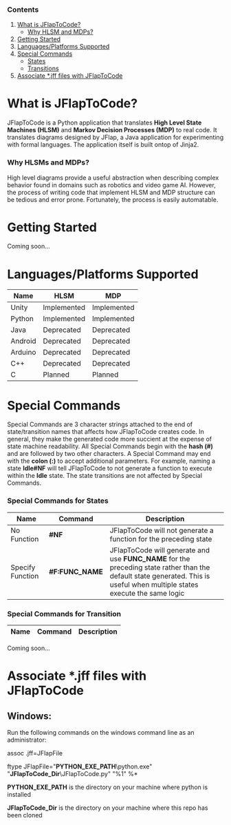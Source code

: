 ### Contents
1. [What is JFlapToCode?](../../#what-is-jflaptocode)
    * [Why HLSM and MDPs?](JFlapToCode#why-hlsms-and-mdps)
2. [Getting Started](JFlapToCode#getting-started)
3. [Languages/Platforms Supported](JFlapToCode#languagesplatforms-supported)
4. [Special Commands](JFlapToCode#special-commands)
    * [States](JFlapToCode#special-commands-for-states)
    * [Transitions](JFlapToCode#special-commands-for-transitions)
5. [Associate *.jff files with JFlapToCode](JFlapToCode#associate-jff-files-with-jflaptocode)


# What is JFlapToCode?

JFlapToCode is a Python application that translates **High Level State Machines (HLSM)** and **Markov Decision Processes (MDP)** to real code. It translates diagrams designed by JFlap, a Java application for experimenting with formal languages. The application itself is built ontop of Jinja2.

### Why HLSMs and MDPs?
High level diagrams provide a useful abstraction when describing complex behavior found in domains such as robotics and video game AI. However, the process of writing code that implement HLSM and MDP structure can be tedious and error prone. Fortunately, the process is easily automatable.  

# Getting Started
Coming soon...

# Languages/Platforms Supported
| Name   | HLSM | MDP
| ---    | ---  | ---
| Unity  | Implemented | Implemented
| Python | Implemented | Implemented
| Java   | Deprecated  | Deprecated
| Android | Deprecated  | Deprecated
| Arduino | Deprecated  | Deprecated
| C++     | Deprecated  | Deprecated
| C       | Planned     | Planned
# Special Commands

Special Commands are 3 character strings attached to the end of state/transition names that affects how JFlapToCode creates code. In general, they make the generated code more succient at the expense of state machine readability. All Special Commands begin with the **hash (#)** and are followed by two other characters. A Special Command may end with the **colon (:)** to accept additional parameters. For example, naming a state **Idle#NF** will tell JFlapToCode to not generate a function to execute within the **Idle** state. The state transitions are not affected by Special Commands. 
### Special Commands for States

| Name | Command | Description 
| ---  | ---    | ---
| No Function  | **#NF** | JFlapToCode will not generate a function for the preceding state
| Specify Function | **#F:FUNC_NAME** | JFlapToCode will generate and use **FUNC_NAME** for the preceding state rather than the default state generated. This is useful when multiple states execute the same logic

### Special Commands for Transition
| Name | Command | Description
| ---  | ---     | ---

Coming soon...

# Associate *.jff files with JFlapToCode

## Windows:

Run the following commands on the windows command line as an administrator:

assoc .jff=JFlapFile

ftype JFlapFile="**PYTHON_EXE_PATH**\python.exe" "**JFlapToCode_Dir**\JFlapToCode.py" "%1" %*

**PYTHON_EXE_PATH** is the directory on your machine where python is installed

**JFlapToCode_Dir** is the directory on your machine where this repo has been cloned
